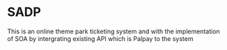 # SADP
This is an online theme park ticketing system and with the implementation of SOA by intergrating existing API which is Palpay to the system

